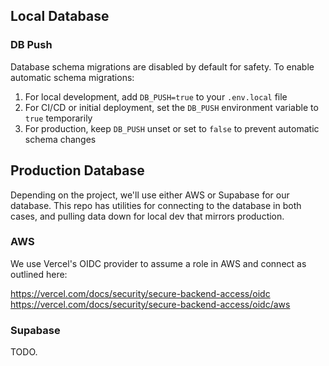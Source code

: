 ## Local Database

### DB Push

Database schema migrations are disabled by default for safety. To enable automatic schema migrations:

1. For local development, add `DB_PUSH=true` to your `.env.local` file
2. For CI/CD or initial deployment, set the `DB_PUSH` environment variable to `true` temporarily
3. For production, keep `DB_PUSH` unset or set to `false` to prevent automatic schema changes

## Production Database

Depending on the project, we'll use either AWS or Supabase for our database. This repo has utilities for connecting to the database in both cases, and pulling data down for local dev that mirrors production.

### AWS

We use Vercel's OIDC provider to assume a role in AWS and connect as outlined here:

https://vercel.com/docs/security/secure-backend-access/oidc
https://vercel.com/docs/security/secure-backend-access/oidc/aws

### Supabase

TODO.
